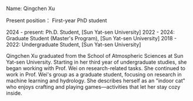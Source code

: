 Name: Qingchen Xu

Present position： First-year PhD student

2024 - present: Ph.D. Student, [Sun Yat-sen University]
2022 - 2024: Graduate Student (Master's Program), [Sun Yat-sen University]
2018 - 2022: Undergraduate Student, [Sun Yat-sen University]

Qingchen Xu graduated from the School of Atmospheric Sciences at Sun Yat-sen University. Starting in her third year of undergraduate studies, she began working with Prof. Wei on research-related tasks. She continued to work in Prof. Wei's group as a graduate student, focusing on research in machine learning and hydrology. She describes herself as an "indoor cat" who enjoys crafting and playing games—activities that let her stay cozy inside.

